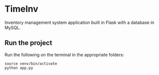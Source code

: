 # TimeInv
Inventory management system application built in Flask with a database in MySQL. 

## Run the project
Run the following on the terminal in the appropriate folders:
```shell
source venv/bin/activate
python app.py
```